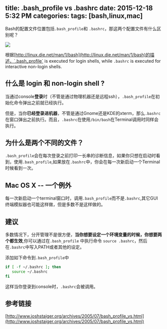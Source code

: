 title: .bash_profile vs .bashrc
date: 2015-12-18 5:32 PM
categories: 
tags: [bash,linux,mac]
---
Bash的配置文件位置包括`.bash_profile`和 `.bashrc`，那这两个配置文件有什么区别呢？

<!--more-->
![](http://harchiko.qiniudn.com/54002458_p0.jpg)

根据[http://linux.die.net/man/1/bash](http://linux.die.net/man/1/bash)的描述，`.bash_profile` is executed for login shells, while `.bashrc` is executed for interactive non-login shells.

## 什么是 login 和 non-login shell ?

当通过console**登录**时（不管是通过物理机器还是远程ssh），`.bash_profile`在初始化命令弹出之前就已经执行。

但是，当你**已经登录进机器**，不管是通过Gnome还是KDE的xterm，那么`.bashrc`在窗口弹出之前执行。而且，`.bashrc`在使用`/bin/bash`在Terminal调用时同样会执行。


## 为什么是两个不同的文件？

`.bash_profile`会在每次登录之前打印一长串的诊断信息，如果你只想在启动时看到，使用`.bash_profile`,如果放在`.bashrc`中，你会在每一次新启动一个Terminal时候看到一次。

## Mac OS X -- 一个例外

每一次新启动一个terminal窗口时，调用`.bash_profile`而不是`.bashrc`,其它GUI 终端模拟器也可能这样做，但是多数不是这样做的。

## 建议

多数情况下，分开管理不是很方便，**当你想要设定一个环境变量的时候，你想要两个都生效**,你可以通过在`.bash_profile` 中执行命令 `source .bashrc`，然后在`.bashrc`中写入PATH或者其他的设定。

添加如下命令到`.bash_profile`中

```bash
if [ -f ~/.bashrc ]; then
   source ~/.bashrc
fi
```

这样当你登录到console时，`.bashrc`会被调用。

## 参考链接

[http://www.joshstaiger.org/archives/2005/07/bash_profile_vs.html](http://www.joshstaiger.org/archives/2005/07/bash_profile_vs.html)